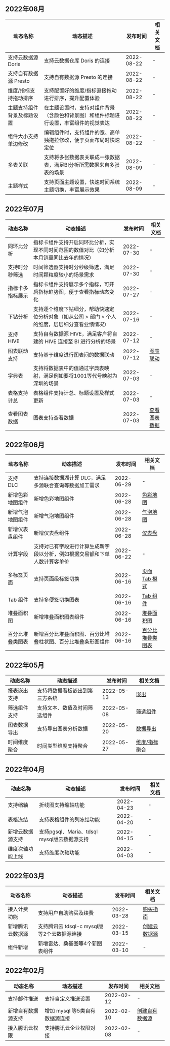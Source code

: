 ## 2022年08月

| 动态名称 | 动态描述 | 发布时间 | 相关文档 |
| --- | --- | --- | --- |
| 支持云数据源 Doris | 支持云数据仓库 Doris 的连接 | 2022-08-22 | - |
| 支持自有数据源 Presto | 支持自有数据源 Presto 的连接 | 2022-08-22 | - |
| 维度/指标支持拖动排序 | 支持配置好的维度/指标直接拖动进行排序，提升配置体验 | 2022-08-22 | - |
| 主题支持组件背景及标题设置 | 在主题设置时，支持对组件背景（含颜色和背景图）和组件标题进行设置，丰富组件的视觉表达 | 2022-08-22 | - |
| 组件大小支持单边修改 | 编辑组件时，支持组件的宽、高单独拖拉修改，便于页面布局时快速定位 | 2022-08-22 | - |
| 多表关联 | 支持将多张数据表关联成一张数据表，满足BI分析所需数据来自多张表的场景 | 2022-08-09 | - |
| 主题样式 | 支持页面主题设置，快速时间系统主题切换，丰富展示效果 | 2022-08-09 | - |

## 2022年07月

| 动态名称 | 动态描述 | 发布时间 | 相关文档 |
| --- | --- | --- | --- |
| 同环比分析 | 指标卡组件支持开启同环比分析，实现不同时间范围的数值对比（如分析本月销量同比去年的情况） | 2022-07-30 | - |
| 支持时分秒筛选 | 时间筛选器支持时分秒级筛选，满足时间颗粒度较小的场景需求 | 2022-07-30 | - |
| 指标卡多指标展示 | 指标卡组件支持展示多个指标，可开启指标趋势图，便于查看指标动态变化 | 2022-07-27 | - |
| 下钻分析 | 支持逐个维度下钻细分，帮助快速定位分析对象（如从公司 > 部门 > 个人的维度，层层细分查看业绩情况） | 2022-07-16 | - |
| 支持 HIVE | 支持自有数据源 HIVE，满足客户将自建的 HIVE 连接至 BI 进行分析的场景 | 2022-07-12 | - |
| 图表联动支持 | 支持基于维度进行图表间的数据联动 | 2022-07-12 | [图表联动](https://cloud.tencent.com/document/product/590/76503) |
| 字典表 | 支持将数据表中的值通过字典表映射，满足例如要将1001等代号映射为深圳的场景 | 2022-07-03 | - |
| 表格支持计总 | 表格组件支持计总、标题设置及样式更新 | 2022-07-03 | - |
| 查看图表数据 | 图表支持查看数据 | 2022-07-03 | [查看图表数据](https://cloud.tencent.com/document/product/590/76505) |

## 2022年06月

| 动态名称 | 动态描述 | 发布时间 | 相关文档 |
| --- | --- | --- | --- |
| 支持 DLC | 支持连接数据湖计算 DLC，满足多源联合查询等数据加工需求 | 2022-06-29 | - |
| 新增色彩地图组件 | 新增色彩地图组件 | 2022-06-28 | [色彩地图](https://cloud.tencent.com/document/product/590/76499) |
| 新增气泡地图组件 | 新增气泡地图组件 | 2022-06-28 | [气泡地图](https://cloud.tencent.com/document/product/590/76496) |
| 新增仪表盘组件 | 新增仪表盘组件 | 2022-06-28 | [仪表盘](https://cloud.tencent.com/document/product/590/76498) |
| 计算字段 | 支持对已有字段进行计算生成新字段以分析，例如根据交易额和下单人数计算客单价 | 2022-06-22 | - |
| 多标签页面 | 支持页面级标签切换 | 2022-06-16 | [页面 Tab 模式](https://cloud.tencent.com/document/product/590/75980) |
| Tab 组件 | 支持多便签切换图表 | 2022-06-16 | [Tab 组件](https://cloud.tencent.com/document/product/590/75907) |
| 堆叠面积图 | 新增堆叠面积图表组件 | 2022-06-16 | [堆叠面积图](https://cloud.tencent.com/document/product/590/75902) |
| 百分比堆叠类图表 | 新增百分比堆叠面积图、百分比堆叠柱状图、百分比堆叠条形图组件 | 2022-06-16 | [百分比堆叠类图表](https://cloud.tencent.com/document/product/590/75903) |

## 2022年05月

| 动态名称 | 动态描述 | 发布时间 | 相关文档 |
| --- | --- | --- | --- |
| 报表嵌出支持 | 支持将数据看板嵌出到第三方系统 | 2022-05-13 | [嵌出](https://cloud.tencent.com/document/product/590/73953) |
| 筛选组件支持 | 支持文本、数值及时间筛选组件 | 2022-05-08 | [筛选组件](https://cloud.tencent.com/document/product/590/73478) |
| 图表数据导出 | 支持导出图表分析数据 | 2022-05-20 | [数据导出](https://cloud.tencent.com/document/product/590/75885) |
| 时间维度聚合 | 时间类型维度支持聚合 | 2022-05-27 | [维度/指标聚合](https://cloud.tencent.com/document/product/590/75880) |

## 2022年04月

| 动态名称 | 动态描述 | 发布时间 | 相关文档 |
| --- | --- | --- | --- |
| 支持缩轴 | 折线图支持缩轴功能 | 2022-04-23 | - |
| 表格冻结 | 支持表格组件的列冻结功能 | 2022-04-20 | - |
| 新增云数据源支持 | 支持pgsql、Maria、tdsql mysql版云数据源支持 | 2022-04-15 | - |
| 维度次轴功能上线 | 支持维度次轴功能 | 2022-04-03 | - |

## 2022年03月

| 动态名称 | 动态描述 | 发布时间 | 相关文档 |
| --- | --- | --- | --- |
| 接入计费功能 | 支持用户自助购买及续费 | 2022-03-28 | [购买指南](https://cloud.tencent.com/document/product/590/19140) |
| 新增腾讯云数据源 | 支持腾讯云 tdsql-c mysql版 等2个云数据源连接 | 2022-03-15 | [创建云数据源](https://cloud.tencent.com/document/product/590/78851) |
| 组件新增 | 新增雷达、桑基图等4个新图表组件 | 2022-03-10 | - |

## 2022年02月

| 动态名称 | 动态描述 | 发布时间 | 相关文档 |
| --- | --- | --- | --- |
| 支持邮件推送 | 支持自定义推送设置 | 2022-02-12 | - |
| 新增自有数据源支持 | 增加 mysql 等5类自有数据源连接 | 2022-02-10 | [创建自有数据源](https://cloud.tencent.com/document/product/590/78852) |
| 接入腾讯云权限 | 支持腾讯云企业权限对接 | 2022-02-08 | - |
